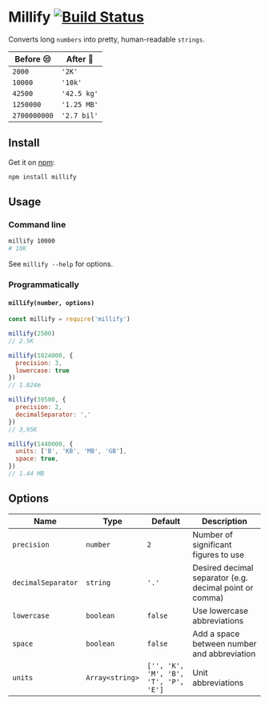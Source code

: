 # Millify [![Build Status](https://travis-ci.org/izolate/millify.svg?branch=master)](https://travis-ci.org/izolate/millify)
Converts long `numbers` into pretty, human-readable `strings`.

Before :unamused: | After :tada:
--- | ---
`2000` | `'2K'`
`10000` | `'10k'`
`42500` | `'42.5 kg'`
`1250000` | `'1.25 MB'`
`2700000000` | `'2.7 bil'`


## Install

Get it on [npm](https://www.npmjs.com/package/millify):

```bash
npm install millify
```
## Usage

### Command line

```bash
millify 10000
# 10K
```
See `millify --help` for options.

### Programmatically

#### `millify(number, options)`

```js
const millify = require('millify')

millify(2500)
// 2.5K

millify(1024000, {
  precision: 3,
  lowercase: true
})
// 1.024m

millify(39500, {
  precision: 2,  
  decimalSeparator: ','
})
// 3,95K

millify(1440000, {
  units: ['B', 'KB', 'MB', 'GB'],
  space: true,
})
// 1.44 MB
```

## Options

Name | Type | Default | Description
--- | --- | --- | ---
`precision` | `number` | `2` | Number of significant figures to use
`decimalSeparator` | `string` | `'.'` | Desired decimal separator (e.g. decimal point or comma)
`lowercase` | `boolean` | `false` | Use lowercase abbreviations
`space` | `boolean` | `false` | Add a space between number and abbreviation
`units` | `Array<string>` | `['', 'K', 'M', 'B', 'T', 'P', 'E']` | Unit abbreviations
